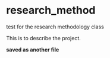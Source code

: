 # research_method
test for the research methodology class

This is to describe the project.

**saved as another file**

